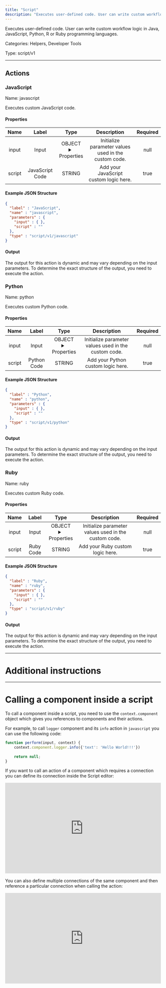 ```yaml
---
title: "Script"
description: "Executes user-defined code. User can write custom workflow logic in Java, JavaScript, Python, R or Ruby programming languages."
---
```


Executes user-defined code. User can write custom workflow logic in Java, JavaScript, Python, R or Ruby programming languages.


Categories: Helpers, Developer Tools


Type: script/v1

<hr />




## Actions


### JavaScript
Name: javascript

Executes custom JavaScript code.

#### Properties

|      Name       |      Label     |     Type     |     Description     | Required |
|:---------------:|:--------------:|:------------:|:-------------------:|:--------:|
| input | Input | OBJECT <details> <summary> Properties </summary> {} </details> | Initialize parameter values used in the custom code. | null |
| script | JavaScript Code | STRING | Add your JavaScript custom logic here. | true |

#### Example JSON Structure
```json
{
  "label" : "JavaScript",
  "name" : "javascript",
  "parameters" : {
    "input" : { },
    "script" : ""
  },
  "type" : "script/v1/javascript"
}
```

#### Output

The output for this action is dynamic and may vary depending on the input parameters. To determine the exact structure of the output, you need to execute the action.




### Python
Name: python

Executes custom Python code.

#### Properties

|      Name       |      Label     |     Type     |     Description     | Required |
|:---------------:|:--------------:|:------------:|:-------------------:|:--------:|
| input | Input | OBJECT <details> <summary> Properties </summary> {} </details> | Initialize parameter values used in the custom code. | null |
| script | Python Code | STRING | Add your Python custom logic here. | true |

#### Example JSON Structure
```json
{
  "label" : "Python",
  "name" : "python",
  "parameters" : {
    "input" : { },
    "script" : ""
  },
  "type" : "script/v1/python"
}
```

#### Output

The output for this action is dynamic and may vary depending on the input parameters. To determine the exact structure of the output, you need to execute the action.




### Ruby
Name: ruby

Executes custom Ruby code.

#### Properties

|      Name       |      Label     |     Type     |     Description     | Required |
|:---------------:|:--------------:|:------------:|:-------------------:|:--------:|
| input | Input | OBJECT <details> <summary> Properties </summary> {} </details> | Initialize parameter values used in the custom code. | null |
| script | Ruby Code | STRING | Add your Ruby custom logic here. | true |

#### Example JSON Structure
```json
{
  "label" : "Ruby",
  "name" : "ruby",
  "parameters" : {
    "input" : { },
    "script" : ""
  },
  "type" : "script/v1/ruby"
}
```

#### Output

The output for this action is dynamic and may vary depending on the input parameters. To determine the exact structure of the output, you need to execute the action.






<hr />

# Additional instructions
<hr />

# Calling a component inside a script

To call a component inside a script, you need to use the `context.component` object which gives you references to components and their actions.

For example, to call `logger` component and its `info` action in `javascript` you can use the following code:

```javascript
function perform(input, context) {
    context.component.logger.info({'text': 'Hello World!!!'})
    
	return null;
}
```

If you want to call an action of a component which requires a connection you can define its connection inside the Script editor:

<div style="position:relative;height:0;width:100%;overflow:hidden;z-index:99999;box-sizing:border-box;padding-bottom:calc(51.63511188% + 32px)">
<iframe src="https://www.guidejar.com/embed/8d622f3f-252c-4869-9f01-108111778c71?type=1&controls=on" width="100%" height="100%" style="height:100%;position:absolute;inset:0" allowfullscreen frameborder="0">
</iframe></div>

You can also define multiple connections of the same component and then reference a particular connection when calling the action:

<div style="position:relative;height:0;width:100%;overflow:hidden;z-index:99999;box-sizing:border-box;padding-bottom:calc(51.63511188% + 32px)">
<iframe src="https://www.guidejar.com/embed/81148ac3-e742-43a9-a852-eb1f0ab593d5?type=1&controls=on" width="100%" height="100%" style="height:100%;position:absolute;inset:0" allowfullscreen frameborder="0">
</iframe></div>
